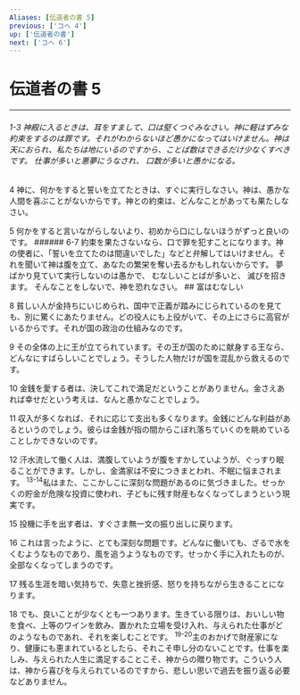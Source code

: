 ```yaml
---
Aliases: [伝道者の書 5]
previous: ['コヘ 4']
up: ['伝道者の書']
next: ['コヘ 6']
---
```

# 伝道者の書 5

***
###### 1-3 神殿に入るときは、耳をすまして、口は堅くつぐみなさい。神に軽はずみな約束をするのは罪です。それがわからないほど愚かになってはいけません。神は天におられ、私たちは地にいるのですから、ことば数はできるだけ少なくすべきです。 仕事が多いと悪夢にうなされ、 口数が多いと愚かになる。 



4 
神に、何かをすると誓いを立てたときは、すぐに実行しなさい。神は、愚かな人間を喜ぶことがないからです。神との約束は、どんなことがあっても果たしなさい。 



5 
何かをすると言いながらしないより、初めから口にしないほうがずっと良いのです。 ###### 6-7 約束を果たさないなら、口で罪を犯すことになります。神の使者に、「誓いを立てたのは間違いでした」などと弁解してはいけません。それを聞いて神は腹を立て、あなたの繁栄を奪い去るかもしれないからです。 夢ばかり見ていて実行しないのは愚かで、 むなしいことばが多いと、 滅びを招きます。 そんなことをしないで、神を恐れなさい。 ## 富はむなしい 



8 
貧しい人が金持ちにいじめられ、国中で正義が踏みにじられているのを見ても、別に驚くにあたりません。どの役人にも上役がいて、その上にさらに高官がいるからです。それが国の政治の仕組みなのです。 



9 
その全体の上に王が立てられています。その王が国のために献身する王なら、どんなにすばらしいことでしょう。そうした人物だけが国を混乱から救えるのです。 



10 
金銭を愛する者は、決してこれで満足だということがありません。金さえあれば幸せだという考えは、なんと愚かなことでしょう。 



11 
収入が多くなれば、それに応じて支出も多くなります。金銭にどんな利益があるというのでしょう。彼らは金銭が指の間からこぼれ落ちていくのを眺めていることしかできないのです。 



12 
汗水流して働く人は、満腹していようが腹をすかしていようが、ぐっすり眠ることができます。しかし、金満家は不安につきまとわれ、不眠に悩まされます。 <sup class="versenum">13-14</sup>私はまた、ここかしこに深刻な問題があるのに気づきました。せっかくの貯金が危険な投資に使われ、子どもに残す財産もなくなってしまうという現実です。 



15 
投機に手を出す者は、すぐさま無一文の振り出しに戻ります。 



16 
これは言ったように、とても深刻な問題です。どんなに働いても、ざるで水をくむようなものであり、風を追うようなものです。せっかく手に入れたものが、全部なくなってしまうのです。 



17 
残る生涯を暗い気持ちで、失意と挫折感、怒りを持ちながら生きることになります。 



18 
でも、良いことが少なくとも一つあります。生きている限りは、おいしい物を食べ、上等のワインを飲み、置かれた立場を受け入れ、与えられた仕事がどのようなものであれ、それを楽しむことです。 <sup class="versenum">19-20</sup>主のおかげで財産家になり、健康にも恵まれているとしたら、それこそ申し分のないことです。仕事を楽しみ、与えられた人生に満足することこそ、神からの贈り物です。こういう人は、神から喜びを与えられているのですから、悲しい思いで過去を振り返る必要などありません。
